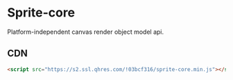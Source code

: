 # Sprite-core

Platform-independent canvas render object model api.

## CDN

```html
<script src="https://s2.ssl.qhres.com/!03bcf316/sprite-core.min.js"></script>
```
